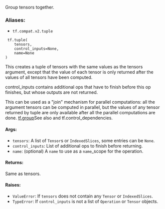 
Group tensors together.
### Aliases:
- `tf.compat.v2.tuple`

```
 tf.tuple(
    tensors,
    control_inputs=None,
    name=None
)
```

This creates a tuple of tensors with the same values as the tensors argument, except that the value of each tensor is only returned after the values of all tensors have been computed.

control_inputs contains additional ops that have to finish before this op finishes, but whose outputs are not returned.

This can be used as a "join" mechanism for parallel computations: all the argument tensors can be computed in parallel, but the values of any tensor returned by tuple are only available after all the parallel computations are done.
[tf.group](https://tensorflow.google.cn/api_docs/python/tf/group)See also  and tf.control_dependencies.

#### Args:
- `tensors`: A list of `Tensor`s or `IndexedSlices`, some entries can be `None`.
- `control_inputs`: List of additional ops to finish before returning.
- `name`: (optional) A `name` to use as a `name`_scope for the operation.
#### Returns:

Same as tensors.
#### Raises:
- `ValueError`: If `tensors` does not contain any `Tensor` or `IndexedSlices`.
- `TypeError`: If `control_inputs` is not a list of `Operation` or `Tensor` objects.
